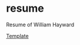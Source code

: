 # resume
Resume of William Hayward

[Template](https://www.latextemplates.com/template/awesome-resume-cv)